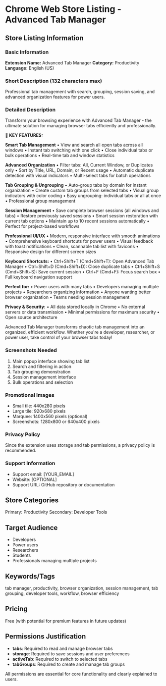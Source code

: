 # Chrome Web Store Listing - Advanced Tab Manager

## Store Listing Information

### Basic Information
**Extension Name:** Advanced Tab Manager
**Category:** Productivity
**Language:** English (US)

### Short Description (132 characters max)
Professional tab management with search, grouping, session saving, and advanced organization features for power users.

### Detailed Description
Transform your browsing experience with Advanced Tab Manager - the ultimate solution for managing browser tabs efficiently and professionally.

**🚀 KEY FEATURES:**

**Smart Tab Management**
• View and search all open tabs across all windows
• Instant tab switching with one click
• Close individual tabs or bulk operations
• Real-time tab and window statistics

**Advanced Organization**
• Filter tabs: All, Current Window, or Duplicates only
• Sort by Title, URL, Domain, or Recent usage
• Automatic duplicate detection with visual indicators
• Multi-select tabs for batch operations

**Tab Grouping & Ungrouping**
• Auto-group tabs by domain for instant organization
• Create custom tab groups from selected tabs
• Visual group indicators with color coding
• Easy ungrouping: individual tabs or all at once
• Professional group management

**Session Management**
• Save complete browser sessions (all windows and tabs)
• Restore previously saved sessions
• Smart session restoration with current tab options
• Maintain up to 10 recent sessions automatically
• Perfect for project-based workflows

**Professional UI/UX**
• Modern, responsive interface with smooth animations
• Comprehensive keyboard shortcuts for power users
• Visual feedback with toast notifications
• Clean, scannable tab list with favicons
• Responsive design for different screen sizes

**Keyboard Shortcuts:**
• Ctrl+Shift+T (Cmd+Shift+T): Open Advanced Tab Manager
• Ctrl+Shift+D (Cmd+Shift+D): Close duplicate tabs
• Ctrl+Shift+S (Cmd+Shift+S): Save current session
• Ctrl+F (Cmd+F): Focus search box
• Full keyboard navigation support

**Perfect for:**
• Power users with many tabs
• Developers managing multiple projects
• Researchers organizing information
• Anyone wanting better browser organization
• Teams needing session management

**Privacy & Security:**
• All data stored locally in Chrome
• No external servers or data transmission
• Minimal permissions for maximum security
• Open source architecture

Advanced Tab Manager transforms chaotic tab management into an organized, efficient workflow. Whether you're a developer, researcher, or power user, take control of your browser tabs today!

### Screenshots Needed
1. Main popup interface showing tab list
2. Search and filtering in action
3. Tab grouping demonstration
4. Session management interface
5. Bulk operations and selection

### Promotional Images
- Small tile: 440x280 pixels
- Large tile: 920x680 pixels
- Marquee: 1400x560 pixels (optional)
- Screenshots: 1280x800 or 640x400 pixels

### Privacy Policy
Since the extension uses storage and tab permissions, a privacy policy is recommended.

### Support Information
- Support email: [YOUR_EMAIL]
- Website: [OPTIONAL]
- Support URL: GitHub repository or documentation

## Store Categories
Primary: Productivity
Secondary: Developer Tools

## Target Audience
- Developers
- Power users
- Researchers
- Students
- Professionals managing multiple projects

## Keywords/Tags
tab manager, productivity, browser organization, session management, tab grouping, developer tools, workflow, browser efficiency

## Pricing
Free (with potential for premium features in future updates)

## Permissions Justification
- **tabs**: Required to read and manage browser tabs
- **storage**: Required to save sessions and user preferences
- **activeTab**: Required to switch to selected tabs
- **tabGroups**: Required to create and manage tab groups

All permissions are essential for core functionality and clearly explained to users.
